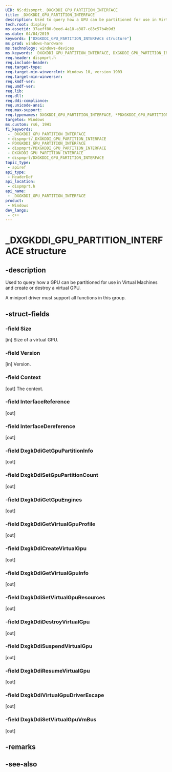 ```yaml
---
UID: NS:dispmprt._DXGKDDI_GPU_PARTITION_INTERFACE
title: _DXGKDDI_GPU_PARTITION_INTERFACE
description: Used to query how a GPU can be partitioned for use in Virtual Machines and create or destroy a virtual GPU.
tech.root: display
ms.assetid: 37aeff80-0eed-4a18-a387-c83c57b4b9d3
ms.date: 04/04/2019
keywords: ["DXGKDDI_GPU_PARTITION_INTERFACE structure"]
ms.prod: windows-hardware
ms.technology: windows-devices
ms.keywords: _DXGKDDI_GPU_PARTITION_INTERFACE, DXGKDDI_GPU_PARTITION_INTERFACE, *PDXGKDDI_GPU_PARTITION_INTERFACE,
req.header: dispmprt.h
req.include-header: 
req.target-type: 
req.target-min-winverclnt: Windows 10, version 1903
req.target-min-winversvr: 
req.kmdf-ver: 
req.umdf-ver: 
req.lib: 
req.dll: 
req.ddi-compliance: 
req.unicode-ansi: 
req.max-support: 
req.typenames: DXGKDDI_GPU_PARTITION_INTERFACE, *PDXGKDDI_GPU_PARTITION_INTERFACE
targetos: Windows
ms.custom: rs6, 19H1
f1_keywords:
 - _DXGKDDI_GPU_PARTITION_INTERFACE
 - dispmprt/_DXGKDDI_GPU_PARTITION_INTERFACE
 - PDXGKDDI_GPU_PARTITION_INTERFACE
 - dispmprt/PDXGKDDI_GPU_PARTITION_INTERFACE
 - DXGKDDI_GPU_PARTITION_INTERFACE
 - dispmprt/DXGKDDI_GPU_PARTITION_INTERFACE
topic_type:
 - apiref
api_type:
 - HeaderDef
api_location:
 - dispmprt.h
api_name:
 - _DXGKDDI_GPU_PARTITION_INTERFACE
product:
 - Windows
dev_langs:
 - c++
---
```


# _DXGKDDI_GPU_PARTITION_INTERFACE structure


## -description

Used to query how a GPU can be partitioned for use in Virtual Machines and create or destroy a virtual GPU.

A miniport driver must support all functions in this group.

## -struct-fields

### -field Size

[in] Size of a virtual GPU.

### -field Version

[in] Version.

### -field Context

[out] The context.

### -field InterfaceReference

[out]

### -field InterfaceDereference

[out]

### -field DxgkDdiGetGpuPartitionInfo

[out]

### -field DxgkDdiSetGpuPartitionCount

[out]

### -field DxgkDdiGetGpuEngines

[out]

### -field DxgkDdiGetVirtualGpuProfile

[out]

### -field DxgkDdiCreateVirtualGpu

[out]

### -field DxgkDdiGetVirtualGpuInfo

[out]

### -field DxgkDdiSetVirtualGpuResources

[out]

### -field DxgkDdiDestroyVirtualGpu

[out]

### -field DxgkDdiSuspendVirtualGpu

[out]

### -field DxgkDdiResumeVirtualGpu

[out]

### -field DxgkDdiVirtualGpuDriverEscape

[out]

### -field DxgkDdiSetVirtualGpuVmBus

[out]

## -remarks

## -see-also

